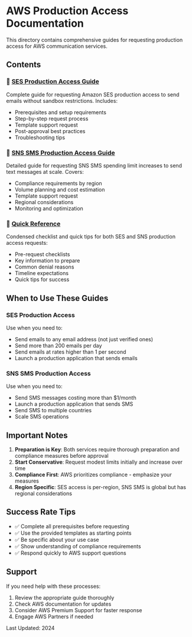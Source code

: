# AWS Production Access Documentation

This directory contains comprehensive guides for requesting production access for AWS communication services.

## Contents

### 📧 [SES Production Access Guide](./ses-production-access-guide.md)
Complete guide for requesting Amazon SES production access to send emails without sandbox restrictions. Includes:
- Prerequisites and setup requirements
- Step-by-step request process
- Template support request
- Post-approval best practices
- Troubleshooting tips

### 📱 [SNS SMS Production Access Guide](./sns-sms-production-access-guide.md)
Detailed guide for requesting SNS SMS spending limit increases to send text messages at scale. Covers:
- Compliance requirements by region
- Volume planning and cost estimation
- Template support request
- Regional considerations
- Monitoring and optimization

### 🚀 [Quick Reference](./quick-reference.md)
Condensed checklist and quick tips for both SES and SNS production access requests:
- Pre-request checklists
- Key information to prepare
- Common denial reasons
- Timeline expectations
- Quick tips for success

## When to Use These Guides

### SES Production Access
Use when you need to:
- Send emails to any email address (not just verified ones)
- Send more than 200 emails per day
- Send emails at rates higher than 1 per second
- Launch a production application that sends emails

### SNS SMS Production Access  
Use when you need to:
- Send SMS messages costing more than $1/month
- Launch a production application that sends SMS
- Send SMS to multiple countries
- Scale SMS operations

## Important Notes

1. **Preparation is Key**: Both services require thorough preparation and compliance measures before approval
2. **Start Conservative**: Request modest limits initially and increase over time
3. **Compliance First**: AWS prioritizes compliance - emphasize your measures
4. **Region Specific**: SES access is per-region, SNS SMS is global but has regional considerations

## Success Rate Tips

- ✅ Complete all prerequisites before requesting
- ✅ Use the provided templates as starting points
- ✅ Be specific about your use case
- ✅ Show understanding of compliance requirements
- ✅ Respond quickly to AWS support questions

## Support

If you need help with these processes:
1. Review the appropriate guide thoroughly
2. Check AWS documentation for updates
3. Consider AWS Premium Support for faster response
4. Engage AWS Partners if needed

Last Updated: 2024